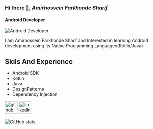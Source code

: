 ### Hi there 👋, *Amirhossein Farkhonde Sharif*
#### **Android Developer**
![**Android Developer**](http://philippe.bourgau.net/imgs/2015-08-19-mining-github-for-new-hires/github.png)

I am Amirhossein Farkhonde Sharif and Interested in learning Android development using its Native Programming Languages(Kotlin/Java)

## Skils And Experience
* Android SDK 
* Kotlin 
* Java 
* DesignPatterns 
* Dependency Injection



[<img src='https://cdn.jsdelivr.net/npm/simple-icons@3.0.1/icons/github.svg' alt='github' height='40'>](https://github.com/AMIRHOSSEINFSH)  [<img src='https://cdn.jsdelivr.net/npm/simple-icons@3.0.1/icons/linkedin.svg' alt='linkedin' height='40'>](https://www.linkedin.com/in/https://www.linkedin.com/)  

![GitHub stats](https://github-readme-stats.vercel.app/api?username=AMIRHOSSEINFSH&show_icons=true)  

